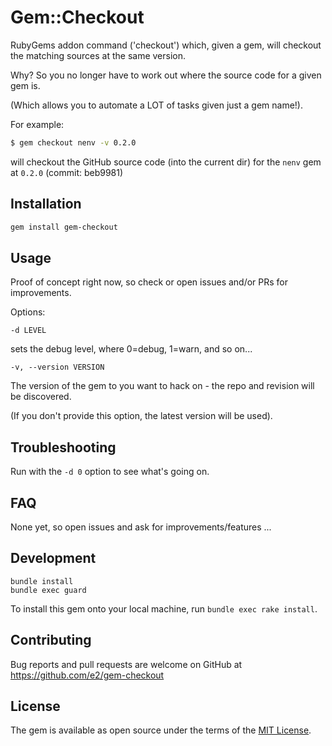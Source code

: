 # Gem::Checkout

RubyGems addon command ('checkout') which, given a gem, will checkout the matching sources at the same version.

Why? So you no longer have to work out where the source code for a given gem is.

(Which allows you to automate a LOT of tasks given just a gem name!).

For example:

```bash
$ gem checkout nenv -v 0.2.0
```

will checkout the GitHub source code (into the current dir) for the `nenv` gem at `0.2.0` (commit: beb9981)


## Installation

```sh
gem install gem-checkout
```

## Usage

Proof of concept right now, so check or open issues and/or PRs for improvements.

Options:

```
-d LEVEL
```
sets the debug level, where 0=debug, 1=warn, and so on...

```
-v, --version VERSION
```

The version of the gem to you want to hack on - the repo and revision will be discovered.

(If you don't provide this option, the latest version will be used).

## Troubleshooting

Run with the `-d 0` option to see what's going on.

## FAQ

None yet, so open issues and ask for improvements/features ...


## Development

```
bundle install
bundle exec guard
```

To install this gem onto your local machine, run `bundle exec rake install`.

## Contributing

Bug reports and pull requests are welcome on GitHub at https://github.com/e2/gem-checkout

## License

The gem is available as open source under the terms of the [MIT License](http://opensource.org/licenses/MIT).
